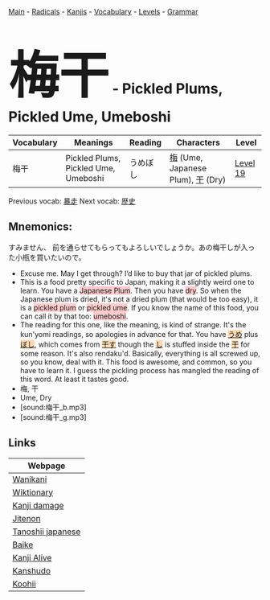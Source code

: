 <style> bigfont {font-size: 100px}</style>
[Main](../README.md) -
[Radicals](../radicals.md) -
[Kanjis](../kanjis.md) -
[Vocabulary](../vocabulary.md) -
[Levels](../levels.md) -
[Grammar](../grammar.md)
# <bigfont> 梅干</bigfont> - Pickled Plums, Pickled Ume, Umeboshi 

| Vocabulary | Meanings | Reading | Characters | Level |
| --- | --- | --- | --- | --- |
| 梅干 | Pickled Plums, Pickled Ume, Umeboshi | うめぼし |  [梅](../kanjis/梅.md) (Ume, Japanese Plum), [干](../kanjis/干.md) (Dry) | [Level 19](../levels/wk_level19.md) |

Previous vocab: [暴走](暴走.md) Next vocab: [歴史](歴史.md) 

## Mnemonics:
すみません、 前を通らせてもらってもよろしいでしょうか。あの梅干しが入った小瓶を買いたいので。
* Excuse me. May I get through? I’d like to buy that jar of pickled plums.
* This is a food pretty specific to Japan, making it a slightly weird one to learn. You have a <span style="background-color:#ffcccb"> Japanese Plum</span>. Then you have <span style="background-color:#ffcccb"> dry</span>. So when the Japanese plum is dried, it's not a dried plum (that would be too easy), it is a <span style="background-color:#ffcccb"> pickled plum</span> or <span style="background-color:#ffcccb"> pickled ume</span>. If you know the name of this food, you can call it by that too: <span style="background-color:#ffcccb"> umeboshi</span>.
* The reading for this one, like the meaning, is kind of strange. It's the kun'yomi readings, so apologies in advance for that. You have <span style="background-color:#fed8b1"> [うめ](https://jisho.org/search/うめ)</span> plus <span style="background-color:#fed8b1"> [ぼし](https://jisho.org/search/ぼし)</span>, which comes from <span style="background-color:#fed8b1"> [干す]([干](https://jisho.org/search/干)す)</span> though the <span style="background-color:#fed8b1"> [し](https://jisho.org/search/し)</span> is stuffed inside the <span style="background-color:#fed8b1"> [干](https://jisho.org/search/干)</span> for some reason. It's also rendaku'd. Basically, everything is all screwed up, so you know, deal with it. This food is awesome, and common, so you have to learn it. I guess the pickling process has mangled the reading of this word. At least it tastes good.
* 梅, 干
* Ume, Dry
* [sound:梅干_b.mp3]
* [sound:梅干_g.mp3]


## Links 

| Webpage |
| --- |
| [Wanikani          ](https://www.wanikani.com/kanji/梅干) |
| [Wiktionary        ](https://en.wiktionary.org/wiki/梅干) |
| [Kanji damage      ](http://www.kanjidamage.com/kanji/search?utf8=✓&q=梅干) |
| [Jitenon           ](https://jitenon.com/kanji/梅干) |
| [Tanoshii japanese ](https://www.tanoshiijapanese.com/dictionary/kanji.cfm?k=梅干) |
| [Baike             ](https://baike.baidu.com/item/梅干) |
| [Kanji Alive       ](https://app.kanjialive.com/梅干) |
| [Kanshudo          ](https://www.kanshudo.com/searchmn?q=梅干) |
| [Koohii            ](https://kanji.koohii.com/study/kanji/梅干) |
